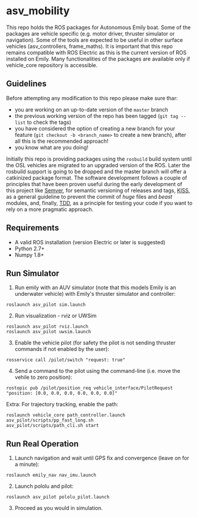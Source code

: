 asv_mobility
============

This repo holds the ROS packages for Autonomous Emily boat. Some of the packages are vehicle specific (e.g. motor driver, thruster simulator or navigation).
Some of the tools are expected to be useful in other surface vehicles (asv_controllers, frame_maths).
It is important that this repo remains compatible with ROS Electric as this is the current version of ROS installed on Emily.
Many functionalities of the packages are available only if vehicle_core repository is accessible.

Guidelines
----------

Before attempting any modification to this repo please make sure thar:
  - you are working on an up-to-date version of the `master` branch
  - the previous working version of the repo has been tagged (`git tag --list` to check the tags)
  - you have considered the option of creating a new branch for your feature (`git checkout -b <branch_name>` to create a new branch), after all this is the recommended approach!
  - you know what are you doing!
  
Initially this repo is providing packages using the `rosbuild` build system until the OSL vehicles are migrated to an
 upgraded version of the ROS. Later the rosbuild support is going to be dropped and the master branch will offer a
 catkinized package format. The software development follows a couple of principles that have been proven useful
 during the early development of this project like [Semver][semver], for semantic versioning of releases and tags,
 [KISS][kiss], as a general guideline to prevent the commit of _huge_ files and _beast_ modules, and, finally,
 [TDD][tdd], as a principle for testing your code if you want to rely on a more pragmatic approach.

Requirements
------------
  - A valid ROS installation (version Electric or later is suggested)
  - Python 2.7+
  - Numpy 1.8+

Run Simulator
---

1) Run emily with an AUV simulator (note that this models Emily is an underwater vehicle) with Emily's thruster simulator and controller:
  ```
  roslaunch asv_pilot sim.launch
  ```

2) Run visualization - rviz or UWSim
  ```
  roslaunch asv_pilot rviz.launch
  roslaunch asv_pilot uwsim.launch
  ```
  
3) Enable the vehicle pilot (for safety the pilot is not sending thruster commands if not enabled by the user):
  ```
  rosservice call /pilot/switch "request: true"
  ```
  
4) Send a command to the pilot using the command-line (i.e. move the vehile to zero position):
  ```
  rostopic pub /pilot/position_req vehicle_interface/PilotRequest "position: [0.0, 0.0, 0.0, 0.0, 0.0, 0.0]"
  ```

Extra: For trajectory tracking, enable the path:
  ```
  roslaunch vehicle_core path_controller.launch
  asv_pilot/scripts/pp_fast_long.sh
  asv_pilot/scripts/path_cli.sh start
  ```

Run Real Operation
---
1) Launch navigation and wait until GPS fix and convergence (leave on for a minute):
  ```
  roslaunch emily_nav nav_imu.launch
  ```

2) Launch pololu and pilot:
  ```
  roslaunch asv_pilot pololu_pilot.launch
  ```

3) Proceed as you would in simulation.

[semver]: http://semver.org/
[kiss]: http://en.wikipedia.org/wiki/KISS_principle
[tdd]: http://en.wikipedia.org/wiki/Test-driven_development
[solid]: http://en.wikipedia.org/wiki/SOLID_(object-oriented_design)
